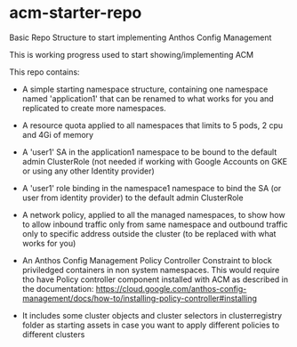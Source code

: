 # acm-starter-repo
Basic Repo Structure to start implementing Anthos Config Management 

This is working progress used to start showing/implementing ACM

This repo contains:

- A simple starting namespace structure, containing one namespace named 'application1' that can be renamed to what works for you and replicated to create more namespaces.

- A resource quota applied to all namespaces that limits to 5 pods, 2 cpu and 4Gi of memory

- A 'user1' SA in the application1 namespace to be bound to the default admin ClusterRole (not needed if working with Google Accounts on GKE or using any other Identity provider)

- A 'user1' role binding in the namespace1 namespace to bind the SA (or user from identity provider) to the default admin ClusterRole

- A network policy, applied to all the managed namespaces, to show how to allow inbound traffic only from same namespace and outbound traffic only to specific address outside the cluster (to be replaced with what works for you)

- An Anthos Config Management Policy Controller Constraint to block priviledged containers in non system namespaces. This would require tho have Policy controller component installed with ACM as described in the documentation: https://cloud.google.com/anthos-config-management/docs/how-to/installing-policy-controller#installing

- It includes some cluster objects and cluster selectors in clusterregistry folder as starting assets in case you want to apply different policies to different clusters
